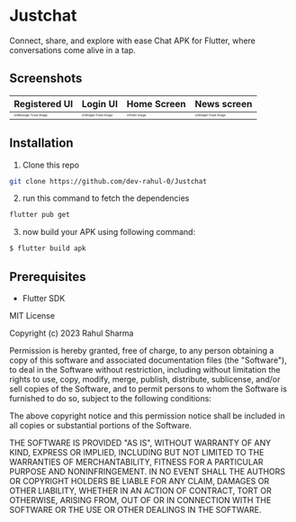 # Justchat

Connect, share, and explore with ease Chat APK for Flutter, where conversations come alive in a tap.

## Screenshots

|     Registered UI      |Login UI                   |  Home Screen                | News screen |
| ---------------------- | ------------------------- | ----------------------------|-------------|
| <img src="https://github.com/isthissuraj/Justchat/assets/112235622/e1e112bd-c314-4637-9b98-a51950112964" alt="Message Toast Image" style="zoom:33%;" /> | <img src="https://github.com/isthissuraj/Justchat/assets/112235622/36c9cc3f-fdc5-4094-bedd-b581ef3d68de" alt="Widget Toast Image" style="zoom:33%;" /> | <img src="https://github.com/isthissuraj/Justchat/assets/112235622/893c15c6-a425-46be-8114-0ef7a6e86085" alt="Hello image" style="zoom:33%;" /> |<img src="https://github.com/isthissuraj/Justchat/assets/112235622/0b101246-93f1-4313-94ca-c600dcda4982" alt="Widget Toast Image" style="zoom:33%;" /> |

## Installation





1. Clone this repo
```sh
git clone https://github.com/dev-rahul-0/Justchat
```
2. run this command to fetch the dependencies
```sh
flutter pub get
```
3. now build your APK using following command:
```sh
$ flutter build apk 
```

## Prerequisites

- Flutter SDK


MIT License

Copyright (c) 2023 Rahul Sharma

Permission is hereby granted, free of charge, to any person obtaining a copy
of this software and associated documentation files (the "Software"), to deal
in the Software without restriction, including without limitation the rights
to use, copy, modify, merge, publish, distribute, sublicense, and/or sell
copies of the Software, and to permit persons to whom the Software is
furnished to do so, subject to the following conditions:

The above copyright notice and this permission notice shall be included in all
copies or substantial portions of the Software.

THE SOFTWARE IS PROVIDED "AS IS", WITHOUT WARRANTY OF ANY KIND, EXPRESS OR
IMPLIED, INCLUDING BUT NOT LIMITED TO THE WARRANTIES OF MERCHANTABILITY,
FITNESS FOR A PARTICULAR PURPOSE AND NONINFRINGEMENT. IN NO EVENT SHALL THE
AUTHORS OR COPYRIGHT HOLDERS BE LIABLE FOR ANY CLAIM, DAMAGES OR OTHER
LIABILITY, WHETHER IN AN ACTION OF CONTRACT, TORT OR OTHERWISE, ARISING FROM,
OUT OF OR IN CONNECTION WITH THE SOFTWARE OR THE USE OR OTHER DEALINGS IN THE
SOFTWARE.
